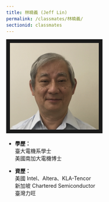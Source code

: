 ```yaml
---
title: 林曉義 (Jeff Lin)
permalink: /classmates/林曉義/
sectionid: classmates
---
```


<img src="/img/classmate_林曉義.jpg"
     alt="Photo of 林曉義"
     width="240" border="10" />

- **學歷：**<br />
  臺大電機系學士<br />
  美國南加大電機博士

- **資歷：**<br />
  美國 Intel、Altera、KLA-Tencor<br />
  新加坡 Chartered Semiconductor<br />
  臺灣力旺

